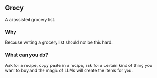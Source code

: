 ## Grocy

A ai assisted grocery list.

### Why

Because writing a grocery list should not be this hard.

### What can you do?

Ask for a recipe, copy paste in a recipe, ask for a certain kind of thing you want to buy and the magic of LLMs will create the items for you.
